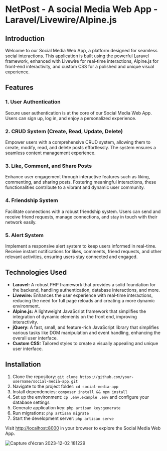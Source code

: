 # NetPost - A social Media Web App - Laravel/Livewire/Alpine.js

## Introduction
Welcome to our Social Media Web App, a platform designed for seamless social interactions. This application is built using the powerful Laravel framework, enhanced with Livewire for real-time interactions, Alpine.js for front-end interactivity, and custom CSS for a polished and unique visual experience.

## Features

### 1. User Authentication
Secure user authentication is at the core of our Social Media Web App. Users can sign up, log in, and enjoy a personalized experience.

### 2. CRUD System (Create, Read, Update, Delete)
Empower users with a comprehensive CRUD system, allowing them to create, modify, read, and delete posts effortlessly. The system ensures a seamless content management experience.

### 3. Like, Comment, and Share Posts
Enhance user engagement through interactive features such as liking, commenting, and sharing posts. Fostering meaningful interactions, these functionalities contribute to a vibrant and dynamic user community.

### 4. Friendship System
Facilitate connections with a robust friendship system. Users can send and receive friend requests, manage connections, and stay in touch with their network easily.

### 5. Alert System
Implement a responsive alert system to keep users informed in real-time. Receive instant notifications for likes, comments, friend requests, and other relevant activities, ensuring users stay connected and engaged.

## Technologies Used

- **Laravel:** A robust PHP framework that provides a solid foundation for the backend, handling authentication, database interactions, and more.
- **Livewire:** Enhances the user experience with real-time interactions, reducing the need for full page reloads and creating a more dynamic environment.
- **Alpine.js:** A lightweight JavaScript framework that simplifies the integration of dynamic elements on the front end, improving interactivity.
- **jQuery:** A fast, small, and feature-rich JavaScript library that simplifies various tasks like DOM manipulation and event handling, enhancing the overall user interface.
- **Custom CSS:** Tailored styles to create a visually appealing and unique user interface.

## Installation

1. Clone the repository: `git clone https://github.com/your-username/social-media-app.git`
2. Navigate to the project folder: `cd social-media-app`
3. Install dependencies: `composer install && npm install`
4. Set up the environment: `cp .env.example .env` and configure your database settings
5. Generate application key: `php artisan key:generate`
6. Run migrations: `php artisan migrate`
7. Start the development server: `php artisan serve`

Visit [http://localhost:8000](http://localhost:8000) in your browser to explore the Social Media Web App.

![Capture d'écran 2023-12-02 181229](https://github.com/mohamed-ali-agourram/NetPost/assets/95295909/03096d16-7112-464c-a2c4-03dae5012583)

